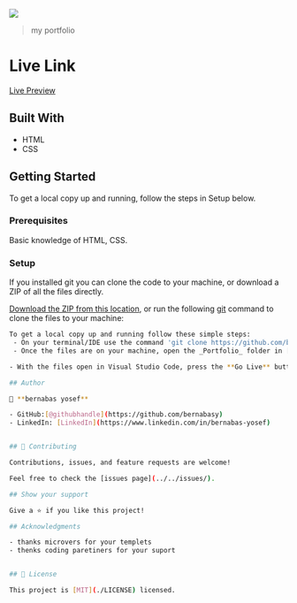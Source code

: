 ![](https://img.shields.io/badge/Microverse-blueviolet)

> my portfolio
> 
 # Live Link
[Live Preview](https://bernabasy.github.io/Portfolio/)


## Built With
 
- HTML
- CSS

## Getting Started
To get a local copy up and running, follow the steps in Setup below.

### Prerequisites
Basic knowledge of HTML, CSS.

### Setup
If you installed git you can clone the code to your machine, or download a ZIP of all the files directly.

[Download the ZIP from this location](https://github.com/bernabasy/Portfolio/archive/refs/heads/main.zip), or run the following [git](https://git-scm.com/downloads) command to clone the files to your machine:

```bash
To get a local copy up and running follow these simple steps:
 - On your terminal/IDE use the command 'git clone https://github.com/bernabasy/poritipholio.git'
 - Once the files are on your machine, open the _Portfolio_ folder in [Visual Studio Code](https://code.visualstudio.com)

- With the files open in Visual Studio Code, press the **Go Live** button at the bottom of the window to launch the files with [Live Server](https://marketplace.visualstudio.com/items?itemName=ritwickdey.LiveServer).

## Author

👤 **bernabas yosef**

- GitHub:[@githubhandle](https://github.com/bernabasy)
- LinkedIn: [LinkedIn](https://www.linkedin.com/in/bernabas-yosef)


## 🤝 Contributing

Contributions, issues, and feature requests are welcome!

Feel free to check the [issues page](../../issues/).

## Show your support

Give a ⭐️ if you like this project!

## Acknowledgments

- thanks microvers for your templets
- thenks coding paretiners for your suport


## 📝 License

This project is [MIT](./LICENSE) licensed.

